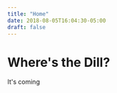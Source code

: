 ```yaml
---
title: "Home"
date: 2018-08-05T16:04:30-05:00
draft: false
---
```

# Where's the Dill?

It's coming
